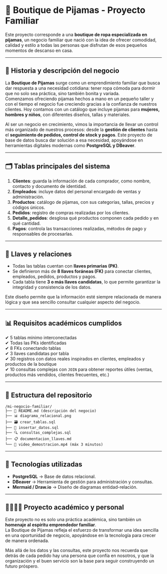 # 👗 Boutique de Pijamas - Proyecto Familiar

Este proyecto corresponde a una **boutique de ropa especializada en pijamas**, un negocio familiar que nació con la idea de ofrecer comodidad, calidad y estilo a todas las personas que disfrutan de esos pequeños momentos de descanso en casa.  

---

## 📌 Historia y descripción del negocio
La **Boutique de Pijamas** surge como un emprendimiento familiar que busca dar respuesta a una necesidad cotidiana: tener ropa cómoda para dormir que no solo sea práctica, sino también bonita y variada.  
Comenzamos ofreciendo pijamas hechos a mano en un pequeño taller y con el tiempo el negocio fue creciendo gracias a la confianza de nuestros clientes. Hoy contamos con un catálogo que incluye pijamas para **mujeres, hombres y niños**, con diferentes diseños, tallas y materiales.  

Al ser un negocio en crecimiento, vimos la importancia de llevar un control más organizado de nuestros procesos: desde la **gestión de clientes** hasta el **seguimiento de pedidos, control de stock y pagos**. Este proyecto de base de datos busca dar solución a esa necesidad, apoyándose en herramientas digitales modernas como **PostgreSQL y DBeaver**.

---

## 🗂️ Tablas principales del sistema
1. **Clientes**: guarda la información de cada comprador, como nombre, contacto y documento de identidad.  
2. **Empleados**: incluye datos del personal encargado de ventas y administración.  
3. **Productos**: catálogo de pijamas, con sus categorías, tallas, precios y códigos únicos.  
4. **Pedidos**: registro de compras realizadas por los clientes.  
5. **Detalle_pedidos**: desglosa qué productos componen cada pedido y en qué cantidad.  
6. **Pagos**: controla las transacciones realizadas, métodos de pago y responsables de procesarlas.  

---

## 🔑 Llaves y relaciones
- Todas las tablas cuentan con **llaves primarias (PK)**.  
- Se definieron más de **8 llaves foráneas (FK)** para conectar clientes, empleados, pedidos, productos y pagos.  
- Cada tabla tiene **3 o más llaves candidatas**, lo que permite garantizar la integridad y consistencia de los datos.  

Este diseño permite que la información esté siempre relacionada de manera lógica y que sea sencillo consultar cualquier aspecto del negocio.

---

## 📊 Requisitos académicos cumplidos
✔ 5 tablas mínimo interconectadas  
✔ Todas las PKs identificadas  
✔ 8 FKs conectando tablas  
✔ 3 llaves candidatas por tabla  
✔ 30 registros con datos reales inspirados en clientes, empleados y productos de la boutique  
✔ 10 consultas complejas con `JOIN` para obtener reportes útiles (ventas, productos más vendidos, clientes frecuentes, etc.)  

---

## 📂 Estructura del repositorio
```
/mi-negocio-familiar/
├── 📄 README.md (descripción del negocio)
├── 📊 diagrama_relacional.png
├── 🗃️ crear_tablas.sql
├── 📝 insertar_datos.sql
├── 🔍 consultas_complejas.sql
├── 📋 documentacion_llaves.md
└── 🎥 video_demostracion.mp4 (máx 3 minutos)
```

---

## 🚀 Tecnologías utilizadas
- **PostgreSQL** → Base de datos relacional.  
- **DBeaver** → Herramienta de gestión para administración y consultas.  
- **Mermaid / Draw.io** → Diseño de diagramas entidad-relación.  

---

## 👨‍👩‍👧‍👦 Proyecto académico y personal
Este proyecto no es solo una práctica académica, sino también un **homenaje al espíritu emprendedor familiar**.  
La Boutique de Pijamas refleja el esfuerzo de transformar una idea sencilla en una oportunidad de negocio, apoyándose en la tecnología para crecer de manera ordenada.  

Más allá de los datos y las consultas, este proyecto nos recuerda que detrás de cada pedido hay una persona que confía en nosotros, y que la organización y el buen servicio son la base para seguir construyendo un futuro próspero.  
